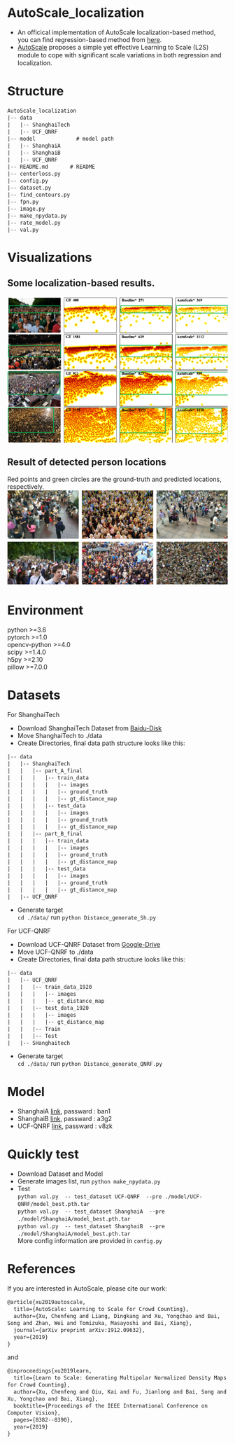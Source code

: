 # AutoScale_localization
* An officical implementation of AutoScale localization-based method, you can find regression-based method from [here](https://github.com/dkliang-hust/AutoScale_regression). 
* [AutoScale](https://arxiv.org/abs/1912.09632) proposes a simple yet effective Learning to Scale (L2S) module to cope with signiﬁcant scale variations in both regression and localization.<br />

# Structure
```
AutoScale_localization
|-- data
|   |-- ShanghaiTech                         
|   |-- UCF_QNRF   
|-- model             # model path
|   |-- ShanghaiA          
|   |-- ShanghaiB               
|   |-- UCF_QNRF   
|-- README.md       # README
|-- centerloss.py           
|-- config.py          
|-- dataset.py       
|-- find_contours.py           
|-- fpn.py         
|-- image.py
|-- make_npydata.py
|-- rate_model.py
|-- val.py        
```

# Visualizations
## Some localization-based results.
![avatar](images/result1.png)

## Result of detected person locations
Red points and green circles are the ground-truth and predicted locations, respectively.
![avatar](images/result2.png)

# Environment
python >=3.6 <br />
pytorch >=1.0 <br />
opencv-python >=4.0 <br />
scipy >=1.4.0 <br />
h5py >=2.10 <br />
pillow >=7.0.0

# Datasets
For ShanghaiTech
* Download ShanghaiTech Dataset from [Baidu-Disk](https://pan.baidu.com/s/1nuAYslz) <br />
* Move ShanghaiTech to ./data
* Create Directories, final data path structure looks like this:<br />
```
|-- data
|   |-- ShanghaiTech
|   |   |-- part_A_final
|   |   |   |-- train_data
|   |   |   |   |-- images
|   |   |   |   |-- ground_truth
|   |   |   |   |-- gt_distance_map
|   |   |   |-- test_data
|   |   |   |   |-- images
|   |   |   |   |-- ground_truth
|   |   |   |   |-- gt_distance_map
|   |   |-- part_B_final  
|   |   |   |-- train_data
|   |   |   |   |-- images
|   |   |   |   |-- ground_truth
|   |   |   |   |-- gt_distance_map
|   |   |   |-- test_data   
|   |   |   |   |-- images
|   |   |   |   |-- ground_truth
|   |   |   |   |-- gt_distance_map           
|   |-- UCF_QNRF 
```
* Generate target <br />
 ```cd ./data/``` run ```python Distance_generate_Sh.py```<br />

For UCF-QNRF
* Download UCF-QNRF Dataset from  [Google-Drive](https://drive.google.com/file/d/1fLZdOsOXlv2muNB_bXEW6t-IS9MRziL6/view)
* Move UCF-QNRF to ./data
* Create Directories, final data path structure looks like this:<br />
```
|-- data          
|   |-- UCF_QNRF
|   |   |-- train_data_1920
|   |   |   |-- images
|   |   |   |-- gt_distance_map
|   |   |-- test_data_1920
|   |   |   |-- images
|   |   |   |-- gt_distance_map
|   |   |-- Train
|   |   |-- Test
|   |-- SHanghaitech
```
* Generate target <br />
 ```cd ./data/``` run ```python Distance_generate_QNRF.py```<br />


# Model
* ShanghaiA [link](https://pan.baidu.com/s/13dWGc8-0T_MTkyDD14U2nQ), passward : ban1
* ShanghaiB [link](https://pan.baidu.com/s/1cs4Txb6BoobMTB7VKsjfmQ), passward : a3g2
* UCF-QNRF  [link](https://pan.baidu.com/s/1atLZmCQmdxv-DFnltCSLtA), passward : v8zk


# Quickly test
* Download Dataset and Model
* Generate images list, run ```python make_npydata.py  ```
* Test <br />
```python val.py  -- test_dataset UCF-QNRF  --pre ./model/UCF-QNRF/model_best.pth.tar```<br />
```python val.py  -- test_dataset ShanghaiA  --pre ./model/ShanghaiA/model_best.pth.tar```<br />
```python val.py  -- test_dataset ShanghaiB  --pre ./model/ShanghaiA/model_best.pth.tar```<br />
More config information are  provided in ```config.py  ```



# References
If you are interested in AutoScale, please cite our work:
```
@article{xu2019autoscale,
  title={AutoScale: Learning to Scale for Crowd Counting},
  author={Xu, Chenfeng and Liang, Dingkang and Xu, Yongchao and Bai, Song and Zhan, Wei and Tomizuka, Masayoshi and Bai, Xiang},
  journal={arXiv preprint arXiv:1912.09632},
  year={2019}
}
```
and
```
@inproceedings{xu2019learn,
  title={Learn to Scale: Generating Multipolar Normalized Density Maps for Crowd Counting},
  author={Xu, Chenfeng and Qiu, Kai and Fu, Jianlong and Bai, Song and Xu, Yongchao and Bai, Xiang},
  booktitle={Proceedings of the IEEE International Conference on Computer Vision},
  pages={8382--8390},
  year={2019}
}
```



